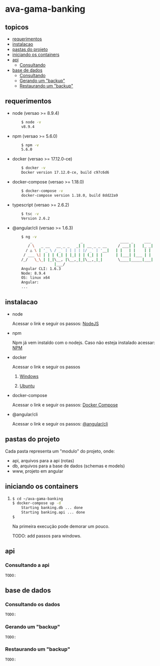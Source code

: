 # ava-gama-banking

## topicos
* [requerimentos](#requerimentos)
* [instalacao](#instalacao)
* [pastas do projeto](#pastas-do-projeto)
* [iniciando os containers](#iniciando-os-containers)
* [api](#api)
    * [Consultando](#consultando-a-api)
* [base de dados](#base-de-dados)
    * [Consultando](#consultando-os-dados)
    * [Gerando um "backup"](#consultando-a-api)
    * [Restaurando um "backup"](#restaurando-um-backup)

## requerimentos
* node (versao >= 8.9.4)
    ```bash
        $ node -v
        v8.9.4
    ```
* npm (versao >= 5.6.0)
    ```bash
        $ npm -v
        5.6.0
    ```
* docker (versao >= 17.12.0-ce)
    ```bash
        $ docker -v
        Docker version 17.12.0-ce, build c97c6d6
    ```
* docker-compose (versao >= 1.18.0)
    ```bash
        $ docker-compose -v
        docker-compose version 1.18.0, build 8dd22a9
    ```
* typescript (versao >= 2.6.2)
    ```bash
        $ tsc -v
        Version 2.6.2
    ```
* @angular/cli (versao >= 1.6.3)
    ```bash
        $ ng -v
            _                      _                 ____ _     ___
           / \   _ __   __ _ _   _| | __ _ _ __     / ___| |   |_ _|
          / △ \ | '_ \ / _` | | | | |/ _` | '__|   | |   | |    | |
         / ___ \| | | | (_| | |_| | | (_| | |      | |___| |___ | |
        /_/   \_\_| |_|\__, |\__,_|_|\__,_|_|       \____|_____|___|
                       |___/
        Angular CLI: 1.6.3
        Node: 8.9.4
        OS: linux x64
        Angular:
        ...

    ```

## instalacao
* node

    Acessar o link e seguir os passos:
    [NodeJS](https://nodejs.org/en/download/)
* npm

    Npm já vem instaldo com o nodejs. Caso não esteja instalado acessar: [NPM](https://www.npmjs.com/get-npm)
* docker

    Acessar o link e seguir os passos

    1. [Windows](https://docs.docker.com/docker-for-windows/install/)

    2. [Ubuntu](https://docs.docker.com/engine/installation/linux/docker-ce/ubuntu/)
* docker-compose

    Acessar o link e seguir os passos:
    [Docker Compose](https://docs.docker.com/compose/install/#install-compose)
* @angular/cli

    Acessar o link e seguir os passos:
    [@angular/cli](https://github.com/angular/angular-cli#installation)

## pastas do projeto
Cada pasta representa um "modulo" do projeto, onde:

* api, arquivos para a api (rotas)
* db, arquivos para a base de dados (schemas e models)
* www, projeto em angular


## iniciando os containers

1.
    ```bash
    $ cd ~/ava-gama-banking
    $ docker-compose up -d
        Starting banking.db ... done
        Starting banking.api ... done
    $
    ```
    Na primeira execução pode demorar um pouco.

    TODO: add passos para windows.

## api
### Consultando a api
    TODO:
## base de dados

### Consultando os dados
    TODO:
### Gerando um "backup"
    TODO:
### Restaurando um "backup"
    TODO: